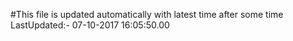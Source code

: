 #This file is updated automatically with latest time after some time
LastUpdated:- 07-10-2017 16:05:50.00 
